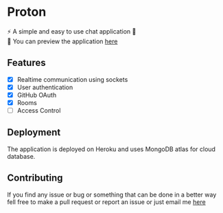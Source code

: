 # Proton
⚡ A simple and easy to use chat application 💬  
🎉 You can preview the application [here](https://protonmessenger.herokuapp.com)

## Features
- [x] Realtime communication using sockets
- [x] User authentication
- [x] GitHub OAuth
- [x] Rooms
- [ ] Access Control

## Deployment
The application is deployed on Heroku and uses MongoDB atlas for cloud database.

## Contributing
If you find any issue or bug or something that can be done in a better way fell free to make a pull request or report an issue or just email me [here](mailto:pranjalalone@gmail.com)
